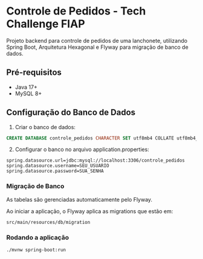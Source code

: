 # Controle de Pedidos - Tech Challenge FIAP

Projeto backend para controle de pedidos de uma lanchonete, utilizando Spring Boot, Arquitetura Hexagonal e Flyway para migração de banco de dados.

## Pré-requisitos
- Java 17+
- MySQL 8+

## Configuração do Banco de Dados
1) Criar o banco de dados:
```sql
CREATE DATABASE controle_pedidos CHARACTER SET utf8mb4 COLLATE utf8mb4_unicode_ci;
```
2) Configurar o banco no arquivo application.properties:
```shell
spring.datasource.url=jdbc:mysql://localhost:3306/controle_pedidos
spring.datasource.username=SEU_USUARIO
spring.datasource.password=SUA_SENHA

```
### Migração de Banco
As tabelas são gerenciadas automaticamente pelo Flyway.

Ao iniciar a aplicação, o Flyway aplica as migrations que estão em:
```shell
src/main/resources/db/migration
```
### Rodando a aplicação
```shell
./mvnw spring-boot:run

```